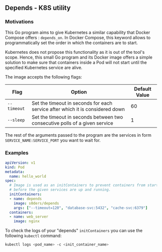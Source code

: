 ## Depends - K8S utility

### Motivations 

This Go program aims to give Kubernetes a similar capability that Docker Compose offers : `depends_on`. In Docker 
Compose, this keyword allows to programmatically set the order in which the containers are to start.

Kubernetes does not propose this functionality as it is out of the tool's scope. Hence, this small Go program and its 
Docker image offers a simple solution to make sure that containers inside a Pod will not start until the specified 
Kubernetes service are alive. 

The image accepts the following flags:

| Flag        | Option                                                                        | Default Value |
|-------------|-------------------------------------------------------------------------------|---------------|
| `--timeout` | Set the timeout in seconds for each service after which it is considered down | 60            |
| `--sleep`   | Set the timeout in seconds between two consecutive polls of a given service   | 1             |

The rest of the arguments passed to the program are the services in form `SERVICE_NAME:SERVICE_PORT` you want to wait for.

### Examples

```yaml
apiVersion: v1
kind: Pod
metadata:
  name: hello_world
spec:
  # Image is used as an initContainers to prevent containers from starting
  # before the given services are up and running.
  initContainers:
  - name: depends
    image: s0ders/depends
    args: ["--timeout=120", "database-svc:5432", "cache-svc:6379"]
  containers:
  - name: web_server
    image: nginx
```

To check the logs of your "depends" `initContainers` you can use the following `kubectl` command:

```bash
kubectl logs <pod_name> -c <init_container_name>
```
